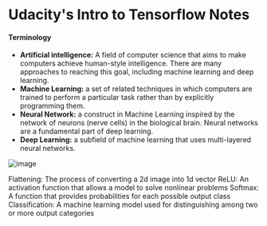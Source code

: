# Udacity's Intro to Tensorflow Notes

#### Terminology

- **Artificial intelligence:** A field of computer science that aims to make computers achieve human-style intelligence. There are many approaches to reaching this goal, including machine learning and deep learning.
- **Machine Learning:** a set of related techniques in which computers are trained to perform a particular task rather than by explicitly programming them. 
- **Neural Network:** a construct in Machine Learning inspired by the network of neurons (nerve cells) in the biological brain. Neural networks are a fundamental part of deep learning.
- **Deep Learning:** a subfield of machine learning that uses multi-layered neural networks. 

![image](https://user-images.githubusercontent.com/56385852/235426121-33e21017-ed8e-4800-b64f-08a7a1d12680.png)

Flattening: The process of converting a 2d image into 1d vector
ReLU: An activation function that allows a model to solve nonlinear problems
Softmax: A function that provides probabilities for each possible output class
Classification: A machine learning model used for distinguishing among two or more output categories
